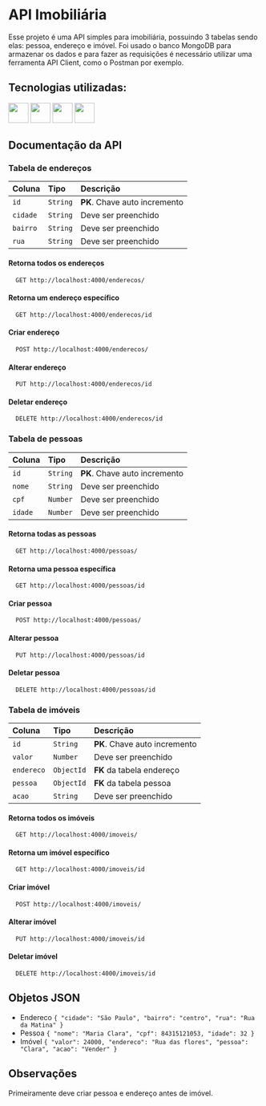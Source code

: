 
# API Imobiliária

Esse projeto é uma API simples para imobiliária, possuindo 3 tabelas sendo elas: pessoa, endereço e imóvel. Foi usado o banco MongoDB para armazenar os dados e para fazer as requisições é necessário utilizar uma ferramenta API Client, como o Postman por exemplo. 

## Tecnologias utilizadas:
<div>
<img src="https://cdn.jsdelivr.net/gh/devicons/devicon/icons/javascript/javascript-original.svg" width="40" height="40" />
<img src="https://cdn.jsdelivr.net/gh/devicons/devicon/icons/express/express-original-wordmark.svg" width="40" height="40"/>
<img src="https://cdn.jsdelivr.net/gh/devicons/devicon/icons/mongodb/mongodb-original-wordmark.svg" width="40" height="40"/>
<img src="https://cdn.jsdelivr.net/gh/devicons/devicon/icons/nodejs/nodejs-plain.svg" width="40" height="40"/>
          
          
          
</div>

## Documentação da API

### Tabela de endereços 

| Coluna   | Tipo       | Descrição                           |
| :---------- | :--------- | :---------------------------------- |
| `id` | `String` | **PK**. Chave auto incremento|
| `cidade` | `String` | Deve ser preenchido|
| `bairro` | `String` | Deve ser preenchido|
| `rua` | `String` | Deve ser preenchido|


#### Retorna todos os endereços
```http
  GET http://localhost:4000/enderecos/
```
#### Retorna um endereço específico
```http
  GET http://localhost:4000/enderecos/id
```

#### Criar endereço 
```http
  POST http://localhost:4000/enderecos/
```

#### Alterar endereço 
```http
  PUT http://localhost:4000/enderecos/id
```
#### Deletar endereço 
```http
  DELETE http://localhost:4000/enderecos/id
```
### Tabela de pessoas

| Coluna   | Tipo       | Descrição                           |
| :---------- | :--------- | :---------------------------------- |
| `id` | `String` | **PK**. Chave auto incremento|
| `nome` | `String` | Deve ser preenchido|
| `cpf` | `Number` | Deve ser preenchido|
| `idade` | `Number` | Deve ser preenchido|


#### Retorna todas as pessoas
```http
  GET http://localhost:4000/pessoas/
```
#### Retorna uma pessoa específica
```http
  GET http://localhost:4000/pessoas/id
```

#### Criar pessoa
```http
  POST http://localhost:4000/pessoas/
```

#### Alterar pessoa
```http
  PUT http://localhost:4000/pessoas/id
```
#### Deletar pessoa
```http
  DELETE http://localhost:4000/pessoas/id
```

### Tabela de imóveis

| Coluna   | Tipo       | Descrição                           |
| :---------- | :--------- | :---------------------------------- |
| `id` | `String` | **PK**. Chave auto incremento|
| `valor` | `Number` | Deve ser preenchido|
| `endereco` | `ObjectId` | **FK** da tabela endereço|
| `pessoa` | `ObjectId` | **FK** da tabela pessoa|
| `acao` | `String` | Deve ser preenchido|


#### Retorna todos os imóveis
```http
  GET http://localhost:4000/imoveis/
```
#### Retorna um imóvel específico
```http
  GET http://localhost:4000/imoveis/id
```

#### Criar imóvel
```http
  POST http://localhost:4000/imoveis/
```

#### Alterar imóvel
```http
  PUT http://localhost:4000/imoveis/id
```
#### Deletar imóvel
```http
  DELETE http://localhost:4000/imoveis/id
```


## Objetos JSON

- Endereco
`{
        "cidade": "São Paulo",
        "bairro": "centro",
        "rua": "Rua da Matina"
    }`
- Pessoa
`{
        "nome": "Maria Clara",
        "cpf": 84315121053,
        "idade": 32
    }`
- Imóvel
`{
    "valor": 24000,
    "endereco": "Rua das flores",
    "pessoa": "Clara",
    "acao": "Vender"
    }`

## Observações

Primeiramente deve criar pessoa e endereço antes de imóvel.



